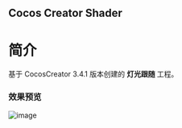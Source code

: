 ## Cocos Creator Shader

# 简介
基于 CocosCreator 3.4.1 版本创建的 **灯光跟随** 工程。

### 效果预览
![image](https://gitee.com/yeshaohelpme/ShaderDemoImageLibrary/raw/master/gif/20220224/2022022412.gif)